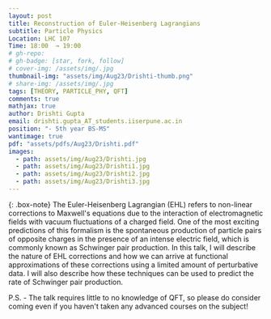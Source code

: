 ```yaml
---
layout: post
title: Reconstruction of Euler-Heisenberg Lagrangians
subtitle: Particle Physics
Location: LHC 107
Time: 18:00  → 19:00
# gh-repo:
# gh-badge: [star, fork, follow]
# cover-img: /assets/img/.jpg
thumbnail-img: "assets/img/Aug23/Drishti-thumb.png"
# share-img: /assets/img/.jpg
tags: [THEORY, PARTICLE_PHY, QFT]
comments: true
mathjax: true
author: Drishti Gupta
email: drishti.gupta_AT_students.iiserpune.ac.in
position: "- 5th year BS-MS"
wantimage: true
pdf: "assets/pdfs/Aug23/Drishti.pdf"
images:
  - path: assets/img/Aug23/Drishti.jpg
  - path: assets/img/Aug23/Drishti1.jpg
  - path: assets/img/Aug23/Drishti2.jpg
  - path: assets/img/Aug23/Drishti3.jpg
---
```

{: .box-note}
The Euler-Heisenberg Lagrangian (EHL) refers to non-linear corrections to Maxwell's equations due to the interaction of electromagnetic fields with vacuum fluctuations of a charged field. One of the most exciting predictions of this formalism is the spontaneous production of particle pairs of opposite charges in the presence of an intense electric field, which is commonly known as Schwinger pair production. In this talk, I will describe the nature of EHL corrections and how we can arrive at functional approximations of these corrections using a limited amount of perturbative data. I will also describe how these techniques can be used to predict the rate of Schwinger pair production.

P.S. - The talk requires little to no knowledge of QFT, so please do consider coming even if you haven't taken any advanced courses on the subject!